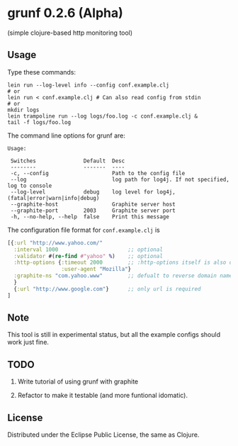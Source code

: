 # grunf 0.2.6 (Alpha)

(simple clojure-based http monitoring tool)

## Usage

Type these commands:

```
lein run --log-level info --config conf.example.clj
# or
lein run < conf.example.clj # Can also read config from stdin
# or
mkdir logs
lein trampoline run --log logs/foo.log -c conf.example.clj &
tail -f logs/foo.log
```

The command line options for grunf are:

```
Usage:

 Switches               Default  Desc
 --------               -------  ----
 -c, --config                    Path to the config file
 --log                           log path for log4j. If not specified, log to console 
 --log-level            debug    log level for log4j, (fatal|error|warn|info|debug)
 --graphite-host                 Graphite server host
 --graphite-port        2003     Graphite server port
 -h, --no-help, --help  false    Print this message
```

The configuration file format for `conf.example.clj` is

```clj
[{:url "http://www.yahoo.com/"
  :interval 1000                      ;; optional
  :validator #(re-find #"yahoo" %)    ;; optional
  :http-options {:timeout 2000        ;; :http-options itself is also optional 
                 :user-agent "Mozilla"}
  :graphite-ns "com.yahoo.www"        ;; defualt to reverse domain name
  }
  {:url "http://www.google.com"}      ;; only url is required
]
```

## Note

This tool is still in experimental status, but all the example configs should work just fine.

## TODO

1. Write tutorial of using grunf with graphite

2. Refactor to make it testable (and more funtional idomatic).

## License

Distributed under the Eclipse Public License, the same as Clojure.
